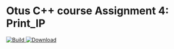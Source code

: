 # Otus C++ course Assignment 4: Print_IP

[ ![Build](https://travis-ci.com/artbataev/otus_cpp_4.svg?branch=master) ](https://travis-ci.com/artbataev/otus_cpp_4)
[ ![Download](https://api.bintray.com/packages/artbataev1/Otus_Assignments/Otus_Cpp_4/images/download.svg) ](https://bintray.com/artbataev1/Otus_Assignments/Otus_Cpp_4/#files)
